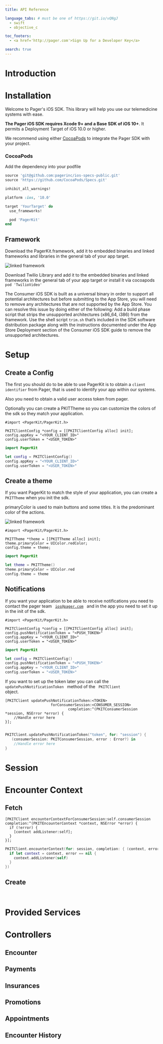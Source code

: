 ```yaml
---
title: API Reference

language_tabs: # must be one of https://git.io/vQNgJ
  - swift
  - objective_c

toc_footers:
  - <a href='http://pager.com'>Sign Up for a Developer Key</a>

search: true
---
```


# Introduction

# Installation

Welcome to Pager's iOS SDK. This library will help you use our telemedicine systems with ease.

**The Pager iOS SDK requires Xcode 9+ and a Base SDK of iOS 10+**. It permits a Deployment Target of iOS 10.0 or higher.

We recommend using either [CocoaPods](https://github.com/CocoaPods/CocoaPods) to integrate the Pager SDK with your project.

### CocoaPods
Add the dependency into your podfile

```ruby
source 'git@github.com:pagerinc/ios-specs-public.git'
source 'https://github.com/CocoaPods/Specs.git'

inhibit_all_warnings!

platform :ios, '10.0'

target 'YourTarget' do
  use_frameworks!

  pod 'PagerKit'
end

```

## Framework
Download the PagerKit.framework,
add it to embedded binaries and linked frameworks and libraries in the general tab of your app target.

![linked framework](/images/linked_frameworks.png)

Download Twilio Library and add it to the embedded binaries and linked frameworks in the general tab of your app target or install it via cocoapods `pod 'TwilioVideo'`

<aside class="notice">
The Consumer iOS SDK is built as a universal binary in order to support all potential architectures but before submitting to the App Store, you will need to remove any architectures that are not supported by the App Store. You can resolve this issue by doing either of the following:
Add a build phase script that strips the unsupported architectures (x86_64, i386) from the framework.
Use the shell script <code>trim.sh</code> that’s included in the SDK software distribution package along with the instructions documented under the App Store Deployment section of the Consumer iOS SDK guide to remove the unsupported architectures.
</aside>


# Setup

## Create a Config

The first you should do to be able to use PagerKit is to obtain a `client identifier` from Pager, that is used to identify your app within our systems.

Also you need to obtain a valid user access token from pager.

<aside class="notice">
Optionally you can create a PKITTheme so you can customize the colors of the sdk so they match your application.
</aside>


```objective_c
#import <PagerKit/PagerKit.h>

PKITClientConfig *config = [[PKITClientConfig alloc] init];
config.appKey = "<YOUR_CLIENT_ID>"
config.userToken = "<USER_TOKEN>"
```

```swift
import PagerKit

let config = PKITClientConfig()
config.appKey = "<YOUR_CLIENT_ID>"
config.userToken = "<USER_TOKEN>"
```

## Create a theme

If you want PagerKit to match the style of your application, you can create a <code>PKITTheme</code> when you init the sdk.

primaryColor is used to main buttons and some titles. It is the predominant color of the actions.

![linked framework](/images/theme1.png)


```objective_c
#import <PagerKit/PagerKit.h>

PKITTheme *theme = [[PKITTheme alloc] init];
theme.primaryColor = UIColor.redColor;
config.theme = theme;
```

```swift
import PagerKit

let theme = PKITTheme()
theme.primaryColor = UIColor.red
config.theme = theme
```

## Notifications

If you want your application to be able to receive notifications you need to contact the pager team <code> ios@pager.com </code> and in the app you need to set it up in the init of the sdk.

```objective_c
#import <PagerKit/PagerKit.h>

PKITClientConfig *config = [[PKITClientConfig alloc] init];
config.pushNotificationToken = "<PUSH_TOKEN>"
config.appKey = "<YOUR_CLIENT_ID>"
config.userToken = "<USER_TOKEN>"
```

```swift
import PagerKit

let config = PKITClientConfig()
config.pushNotificationToken = "<PUSH_TOKEN>"
config.appKey = "<YOUR_CLIENT_ID>"
config.userToken = "<USER_TOKEN>"

```

If you want to set up the token later you can call the <code> updatePushNotificationToken </code> method of the <code> PKITClient </code> object.

```objective_c
[PKITClient updatePushNotificationToken:<TOKEN>
                     forConsumerSession:<CONSUMER_SESSION>
                             completion:^(PKITConsumerSession *session, NSError *error) {
    //Handle error here
}];

```

```swift

PKITClient.updatePushNotificationToken("token", for: "session") {
   (consumerSession: PKITConsumerSession, error : Error?) in
    //Handle error here
}


```


# Session

# Encounter Context

## Fetch

```objective_c
[PKITClient encounterContextForConsumerSession:self.consumerSession completion:^(PKITEncounterContext *context, NSError *error) {
  if (!error) {
    [context addListener:self];
  }
}];
```

```swift
PKITClient.encounterContext(for: session, completion: { (context, error) in
  if let context = context, error == nil {
    context.addListener(self)
  }
})
```

## Create

```objective_c
```

```swift
```

# Provided Services

# Controllers

## Encounter
## Payments
## Insurances
## Promotions
## Appointments
## Encounter History

<!-- ---
title: API Reference

language_tabs: # must be one of https://git.io/vQNgJ
  - shell
  - ruby
  - python
  - javascript

toc_footers:
  - <a href='#'>Sign Up for a Developer Key</a>
  - <a href='https://github.com/lord/slate'>Documentation Powered by Slate</a>

includes:
  - errors

search: true
---

# Introduction

Welcome to the Kittn API! You can use our API to access Kittn API endpoints, which can get information on various cats, kittens, and breeds in our database.

We have language bindings in Shell, Ruby, and Python! You can view code examples in the dark area to the right, and you can switch the programming language of the examples with the tabs in the top right.

This example API documentation page was created with [Slate](https://github.com/lord/slate). Feel free to edit it and use it as a base for your own API's documentation.

# Authentication

> To authorize, use this code:

```ruby
require 'kittn'

api = Kittn::APIClient.authorize!('meowmeowmeow')
```

```python
import kittn

api = kittn.authorize('meowmeowmeow')
```

```shell
# With shell, you can just pass the correct header with each request
curl "api_endpoint_here"
  -H "Authorization: meowmeowmeow"
```

```javascript
const kittn = require('kittn');

let api = kittn.authorize('meowmeowmeow');
```

> Make sure to replace `meowmeowmeow` with your API key.

Kittn uses API keys to allow access to the API. You can register a new Kittn API key at our [developer portal](http://example.com/developers).

Kittn expects for the API key to be included in all API requests to the server in a header that looks like the following:

`Authorization: meowmeowmeow`

<aside class="notice">
You must replace <code>meowmeowmeow</code> with your personal API key.
</aside>

# Kittens

## Get All Kittens

```ruby
require 'kittn'

api = Kittn::APIClient.authorize!('meowmeowmeow')
api.kittens.get
```

```python
import kittn

api = kittn.authorize('meowmeowmeow')
api.kittens.get()
```

```shell
curl "http://example.com/api/kittens"
  -H "Authorization: meowmeowmeow"
```

```javascript
const kittn = require('kittn');

let api = kittn.authorize('meowmeowmeow');
let kittens = api.kittens.get();
```

> The above command returns JSON structured like this:

```json
[
  {
    "id": 1,
    "name": "Fluffums",
    "breed": "calico",
    "fluffiness": 6,
    "cuteness": 7
  },
  {
    "id": 2,
    "name": "Max",
    "breed": "unknown",
    "fluffiness": 5,
    "cuteness": 10
  }
]
```

This endpoint retrieves all kittens.

### HTTP Request

`GET http://example.com/api/kittens`

### Query Parameters

Parameter | Default | Description
--------- | ------- | -----------
include_cats | false | If set to true, the result will also include cats.
available | true | If set to false, the result will include kittens that have already been adopted.

<aside class="success">
Remember — a happy kitten is an authenticated kitten!
</aside>

## Get a Specific Kitten

```ruby
require 'kittn'

api = Kittn::APIClient.authorize!('meowmeowmeow')
api.kittens.get(2)
```

```python
import kittn

api = kittn.authorize('meowmeowmeow')
api.kittens.get(2)
```

```shell
curl "http://example.com/api/kittens/2"
  -H "Authorization: meowmeowmeow"
```

```javascript
const kittn = require('kittn');

let api = kittn.authorize('meowmeowmeow');
let max = api.kittens.get(2);
```

> The above command returns JSON structured like this:

```json
{
  "id": 2,
  "name": "Max",
  "breed": "unknown",
  "fluffiness": 5,
  "cuteness": 10
}
```

This endpoint retrieves a specific kitten.

<aside class="warning">Inside HTML code blocks like this one, you can't use Markdown, so use <code>&lt;code&gt;</code> blocks to denote code.</aside>

### HTTP Request

`GET http://example.com/kittens/<ID>`

### URL Parameters

Parameter | Description
--------- | -----------
ID | The ID of the kitten to retrieve

## Delete a Specific Kitten

```ruby
require 'kittn'

api = Kittn::APIClient.authorize!('meowmeowmeow')
api.kittens.delete(2)
```

```python
import kittn

api = kittn.authorize('meowmeowmeow')
api.kittens.delete(2)
```

```shell
curl "http://example.com/api/kittens/2"
  -X DELETE
  -H "Authorization: meowmeowmeow"
```

```javascript
const kittn = require('kittn');

let api = kittn.authorize('meowmeowmeow');
let max = api.kittens.delete(2);
```

> The above command returns JSON structured like this:

```json
{
  "id": 2,
  "deleted" : ":("
}
```

This endpoint deletes a specific kitten.

### HTTP Request

`DELETE http://example.com/kittens/<ID>`

### URL Parameters

Parameter | Description
--------- | -----------
ID | The ID of the kitten to delete
 -->
